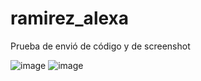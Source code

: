 # ramirez_alexa
Prueba de envió de código y de screenshot

![image](https://github.com/user-attachments/assets/c08c0a23-c5b6-4346-b55f-a8cc0e739b08)
![image](https://github.com/user-attachments/assets/ffcb01cb-4786-42ec-9497-c5e582ca1550)

